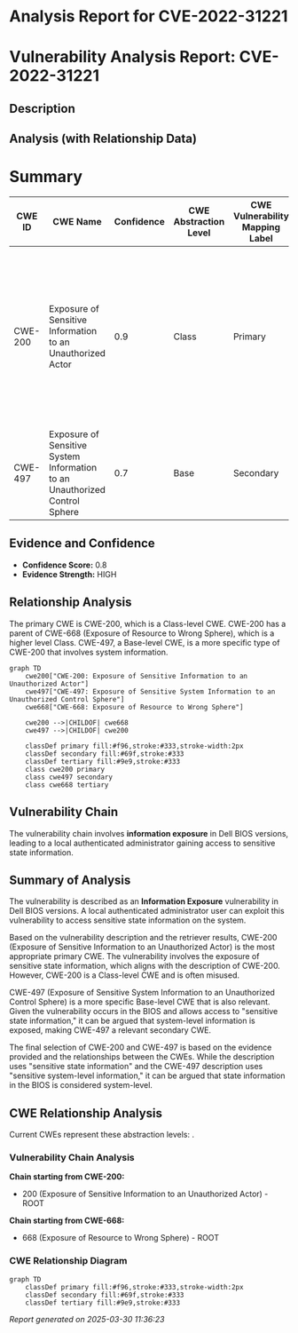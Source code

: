 # Analysis Report for CVE-2022-31221

# Vulnerability Analysis Report: CVE-2022-31221

## Description



## Analysis (with Relationship Data)

# Summary
| CWE ID  | CWE Name | Confidence | CWE Abstraction Level | CWE Vulnerability Mapping Label | CWE-Vulnerability Mapping Notes |
|-----------------|-----------------------------------------------------------------|-------------------|-------------------------|-----------------------------------|-------------------------------------------------------------------------------------------------------------|
| CWE-200 | Exposure of Sensitive Information to an Unauthorized Actor | 0.9 | Class | Primary | Discouraged: CWE-200 is commonly misused to represent the loss of confidentiality in a vulnerability, but confidentiality loss is a technical impact - not a root cause error. |
| CWE-497 | Exposure of Sensitive System Information to an Unauthorized Control Sphere | 0.7 | Base | Secondary | Allowed |

## Evidence and Confidence

*   **Confidence Score:** 0.8
*   **Evidence Strength:** HIGH

## Relationship Analysis
The primary CWE is CWE-200, which is a Class-level CWE. CWE-200 has a parent of CWE-668 (Exposure of Resource to Wrong Sphere), which is a higher level Class. CWE-497, a Base-level CWE, is a more specific type of CWE-200 that involves system information.

```mermaid
graph TD
    cwe200["CWE-200: Exposure of Sensitive Information to an Unauthorized Actor"]
    cwe497["CWE-497: Exposure of Sensitive System Information to an Unauthorized Control Sphere"]
    cwe668["CWE-668: Exposure of Resource to Wrong Sphere"]
    
    cwe200 -->|CHILDOF| cwe668
    cwe497 -->|CHILDOF| cwe200
    
    classDef primary fill:#f96,stroke:#333,stroke-width:2px
    classDef secondary fill:#69f,stroke:#333
    classDef tertiary fill:#9e9,stroke:#333
    class cwe200 primary
    class cwe497 secondary
    class cwe668 tertiary
```

## Vulnerability Chain
The vulnerability chain involves **information exposure** in Dell BIOS versions, leading to a local authenticated administrator gaining access to sensitive state information.

## Summary of Analysis
The vulnerability is described as an **Information Exposure** vulnerability in Dell BIOS versions. A local authenticated administrator user can exploit this vulnerability to access sensitive state information on the system.

Based on the vulnerability description and the retriever results, CWE-200 (Exposure of Sensitive Information to an Unauthorized Actor) is the most appropriate primary CWE. The vulnerability involves the exposure of sensitive state information, which aligns with the description of CWE-200. However, CWE-200 is a Class-level CWE and is often misused.

CWE-497 (Exposure of Sensitive System Information to an Unauthorized Control Sphere) is a more specific Base-level CWE that is also relevant. Given the vulnerability occurs in the BIOS and allows access to "sensitive state information," it can be argued that system-level information is exposed, making CWE-497 a relevant secondary CWE.

The final selection of CWE-200 and CWE-497 is based on the evidence provided and the relationships between the CWEs. While the description uses "sensitive state information" and the CWE-497 description uses "sensitive system-level information," it can be argued that state information in the BIOS is considered system-level.


## CWE Relationship Analysis

Current CWEs represent these abstraction levels: .


### Vulnerability Chain Analysis

**Chain starting from CWE-200:**
- 200 (Exposure of Sensitive Information to an Unauthorized Actor) - ROOT


**Chain starting from CWE-668:**
- 668 (Exposure of Resource to Wrong Sphere) - ROOT



### CWE Relationship Diagram

```mermaid
graph TD
    classDef primary fill:#f96,stroke:#333,stroke-width:2px
    classDef secondary fill:#69f,stroke:#333
    classDef tertiary fill:#9e9,stroke:#333
```



*Report generated on 2025-03-30 11:36:23*
